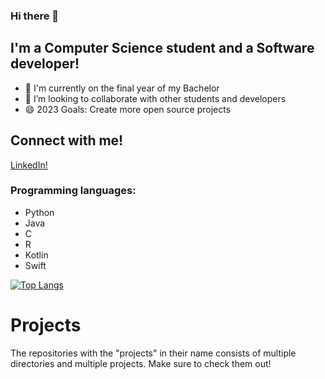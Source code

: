 ### Hi there 👋

## I'm a Computer Science student and a Software developer!
- 🔭 I'm currently on the final year of my Bachelor
- 👯 I’m looking to collaborate with other students and developers
- 😄 2023 Goals: Create more open source projects


## Connect with me!
[LinkedIn!](https://www.linkedin.com/in/amaduswaray/)


### Programming languages:
- Python
- Java
- C
- R
- Kotlin
- Swift


[![Top Langs](https://github-readme-stats.vercel.app/api/top-langs/?username=amaduswaray)](https://github.com/anuraghazra/github-readme-stats)


# Projects
The repositories with the "projects" in their name consists of multiple directories and multiple projects. Make sure to check them out!
